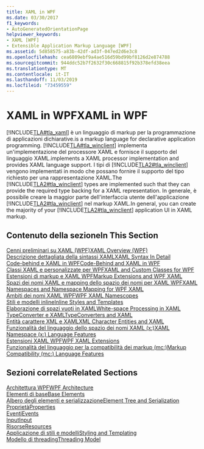 ```yaml
---
title: XAML in WPF
ms.date: 03/30/2017
f1_keywords:
- AutoGeneratedOrientationPage
helpviewer_keywords:
- XAML [WPF]
- Extensible Application Markup Language [WPF]
ms.assetid: 5d858575-a83b-42df-ad3f-047ed2d6e3c8
ms.openlocfilehash: cea6809ebf9a4ae516d59bd99bf8126d2e874788
ms.sourcegitcommit: 944ddc52b7f2632f30c668815f92b378efd38eea
ms.translationtype: MT
ms.contentlocale: it-IT
ms.lasthandoff: 11/03/2019
ms.locfileid: "73459559"
---
```

# <a name="xaml-in-wpf"></a><span data-ttu-id="e74d8-102">XAML in WPF</span><span class="sxs-lookup"><span data-stu-id="e74d8-102">XAML in WPF</span></span>

[!INCLUDE[TLA#tla_xaml](../../../../includes/tlasharptla-xaml-md.md)] <span data-ttu-id="e74d8-103">è un linguaggio di markup per la programmazione di applicazioni dichiarative.</span><span class="sxs-lookup"><span data-stu-id="e74d8-103">is a markup language for declarative application programming.</span></span> [!INCLUDE[TLA#tla_winclient](../../../../includes/tlasharptla-winclient-md.md)] <span data-ttu-id="e74d8-104">implementa un'implementazione del processore XAML e fornisce il supporto del linguaggio XAML.</span><span class="sxs-lookup"><span data-stu-id="e74d8-104">implements a XAML processor implementation and provides XAML language support.</span></span> <span data-ttu-id="e74d8-105">I tipi di [!INCLUDE[TLA2#tla_winclient](../../../../includes/tla2sharptla-winclient-md.md)] vengono implementati in modo che possano fornire il supporto del tipo richiesto per una rappresentazione XAML.</span><span class="sxs-lookup"><span data-stu-id="e74d8-105">The [!INCLUDE[TLA2#tla_winclient](../../../../includes/tla2sharptla-winclient-md.md)] types are implemented such that they can provide the required type backing for a XAML representation.</span></span> <span data-ttu-id="e74d8-106">In generale, è possibile creare la maggior parte dell'interfaccia utente dell'applicazione [!INCLUDE[TLA2#tla_winclient](../../../../includes/tla2sharptla-winclient-md.md)] nel markup XAML.</span><span class="sxs-lookup"><span data-stu-id="e74d8-106">In general, you can create the majority of your [!INCLUDE[TLA2#tla_winclient](../../../../includes/tla2sharptla-winclient-md.md)] application UI in XAML markup.</span></span>  
  
## <a name="in-this-section"></a><span data-ttu-id="e74d8-107">Contenuto della sezione</span><span class="sxs-lookup"><span data-stu-id="e74d8-107">In This Section</span></span>  

[<span data-ttu-id="e74d8-108">Cenni preliminari su XAML (WPF)</span><span class="sxs-lookup"><span data-stu-id="e74d8-108">XAML Overview (WPF)</span></span>](xaml-overview-wpf.md)  
[<span data-ttu-id="e74d8-109">Descrizione dettagliata della sintassi XAML</span><span class="sxs-lookup"><span data-stu-id="e74d8-109">XAML Syntax In Detail</span></span>](xaml-syntax-in-detail.md)  
[<span data-ttu-id="e74d8-110">Code-behind e XAML in WPF</span><span class="sxs-lookup"><span data-stu-id="e74d8-110">Code-Behind and XAML in WPF</span></span>](code-behind-and-xaml-in-wpf.md)  
[<span data-ttu-id="e74d8-111">Classi XAML e personalizzate per WPF</span><span class="sxs-lookup"><span data-stu-id="e74d8-111">XAML and Custom Classes for WPF</span></span>](xaml-and-custom-classes-for-wpf.md)  
[<span data-ttu-id="e74d8-112">Estensioni di markup e XAML WPF</span><span class="sxs-lookup"><span data-stu-id="e74d8-112">Markup Extensions and WPF XAML</span></span>](markup-extensions-and-wpf-xaml.md)  
[<span data-ttu-id="e74d8-113">Spazi dei nomi XAML e mapping dello spazio dei nomi per XAML WPF</span><span class="sxs-lookup"><span data-stu-id="e74d8-113">XAML Namespaces and Namespace Mapping for WPF XAML</span></span>](xaml-namespaces-and-namespace-mapping-for-wpf-xaml.md)  
[<span data-ttu-id="e74d8-114">Ambiti dei nomi XAML WPF</span><span class="sxs-lookup"><span data-stu-id="e74d8-114">WPF XAML Namescopes</span></span>](wpf-xaml-namescopes.md)  
[<span data-ttu-id="e74d8-115">Stili e modelli inline</span><span class="sxs-lookup"><span data-stu-id="e74d8-115">Inline Styles and Templates</span></span>](inline-styles-and-templates.md)  
[<span data-ttu-id="e74d8-116">Elaborazione di spazi vuoti in XAML</span><span class="sxs-lookup"><span data-stu-id="e74d8-116">White-space Processing in XAML</span></span>](../../xaml-services/whitespace-processing-in-xaml.md)  
[<span data-ttu-id="e74d8-117">TypeConverter e XAML</span><span class="sxs-lookup"><span data-stu-id="e74d8-117">TypeConverters and XAML</span></span>](typeconverters-and-xaml.md)  
[<span data-ttu-id="e74d8-118">Entità carattere XML e XAML</span><span class="sxs-lookup"><span data-stu-id="e74d8-118">XML Character Entities and XAML</span></span>](../../xaml-services/xml-character-entities-and-xaml.md)  
[<span data-ttu-id="e74d8-119">Funzionalità del linguaggio dello spazio dei nomi XAML (x:)</span><span class="sxs-lookup"><span data-stu-id="e74d8-119">XAML Namespace (x:) Language Features</span></span>](../../xaml-services/xaml-namespace-x-language-features.md)  
[<span data-ttu-id="e74d8-120">Estensioni XAML WPF</span><span class="sxs-lookup"><span data-stu-id="e74d8-120">WPF XAML Extensions</span></span>](wpf-xaml-extensions.md)  
[<span data-ttu-id="e74d8-121">Funzionalità del linguaggio per la compatibilità dei markup (mc:)</span><span class="sxs-lookup"><span data-stu-id="e74d8-121">Markup Compatibility (mc:) Language Features</span></span>](markup-compatibility-mc-language-features.md)  
  
## <a name="related-sections"></a><span data-ttu-id="e74d8-122">Sezioni correlate</span><span class="sxs-lookup"><span data-stu-id="e74d8-122">Related Sections</span></span>  

[<span data-ttu-id="e74d8-123">Architettura WPF</span><span class="sxs-lookup"><span data-stu-id="e74d8-123">WPF Architecture</span></span>](wpf-architecture.md)  
[<span data-ttu-id="e74d8-124">Elementi di base</span><span class="sxs-lookup"><span data-stu-id="e74d8-124">Base Elements</span></span>](base-elements.md)  
[<span data-ttu-id="e74d8-125">Albero degli elementi e serializzazione</span><span class="sxs-lookup"><span data-stu-id="e74d8-125">Element Tree and Serialization</span></span>](element-tree-and-serialization.md)  
[<span data-ttu-id="e74d8-126">Proprietà</span><span class="sxs-lookup"><span data-stu-id="e74d8-126">Properties</span></span>](properties-wpf.md)  
[<span data-ttu-id="e74d8-127">Eventi</span><span class="sxs-lookup"><span data-stu-id="e74d8-127">Events</span></span>](events-wpf.md)  
[<span data-ttu-id="e74d8-128">Input</span><span class="sxs-lookup"><span data-stu-id="e74d8-128">Input</span></span>](input-wpf.md)  
[<span data-ttu-id="e74d8-129">Risorse</span><span class="sxs-lookup"><span data-stu-id="e74d8-129">Resources</span></span>](resources-wpf.md)  
[<span data-ttu-id="e74d8-130">Applicazione di stili e modelli</span><span class="sxs-lookup"><span data-stu-id="e74d8-130">Styling and Templating</span></span>](../../../desktop-wpf/fundamentals/styles-templates-overview.md)  
[<span data-ttu-id="e74d8-131">Modello di threading</span><span class="sxs-lookup"><span data-stu-id="e74d8-131">Threading Model</span></span>](threading-model.md)
